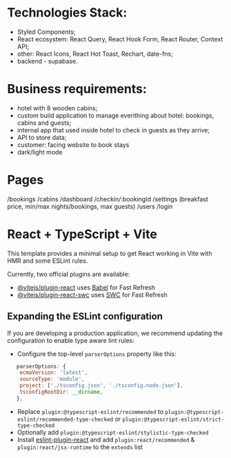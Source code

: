# Technologies Stack:
- Styled Components;
- React ecosystem: React Query, React Hook Form, React Router, Context API;
- other: React Icons, React Hot Toast, Rechart, date-fns;
- backend - supabase.

# Business requirements:

- hotel with 8 wooden cabins;
- custom build application to manage everithing about hotel: bookings, cabins and guests;
- internal app that used inside hotel to check in guests as they arrive;
- API to store data;
- customer: facing website to book stays
- dark/light mode

# Pages 
/bookings
/cabins
/dashboard
/checkin/:bookingId
/settings (breakfast price, min/max nights/bookings, max guests)
/users 
/login


# React + TypeScript + Vite

This template provides a minimal setup to get React working in Vite with HMR and some ESLint rules.

Currently, two official plugins are available:

- [@vitejs/plugin-react](https://github.com/vitejs/vite-plugin-react/blob/main/packages/plugin-react/README.md) uses [Babel](https://babeljs.io/) for Fast Refresh
- [@vitejs/plugin-react-swc](https://github.com/vitejs/vite-plugin-react-swc) uses [SWC](https://swc.rs/) for Fast Refresh

## Expanding the ESLint configuration

If you are developing a production application, we recommend updating the configuration to enable type aware lint rules:

- Configure the top-level `parserOptions` property like this:

```js
   parserOptions: {
    ecmaVersion: 'latest',
    sourceType: 'module',
    project: ['./tsconfig.json', './tsconfig.node.json'],
    tsconfigRootDir: __dirname,
   },
```

- Replace `plugin:@typescript-eslint/recommended` to `plugin:@typescript-eslint/recommended-type-checked` or `plugin:@typescript-eslint/strict-type-checked`
- Optionally add `plugin:@typescript-eslint/stylistic-type-checked`
- Install [eslint-plugin-react](https://github.com/jsx-eslint/eslint-plugin-react) and add `plugin:react/recommended` & `plugin:react/jsx-runtime` to the `extends` list
